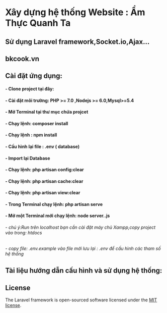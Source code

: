 # Xây dựng hệ thống Website : Ẩm Thực Quanh Ta
## Sử dụng Laravel framework,Socket.io,Ajax...
## bkcook.vn

## Cài đặt ứng dụng:
#### - Clone project tại đây:
#### - Cài đặt môi trường: PHP >= 7.0 ,Nodejs >= 6.0,Mysql>=5.4
#### - Mở Terminal tại thư mục chứa projcet
#### - Chạy lệnh: composer install
#### - Chạy lệnh : npm install
#### - Cấu hình lại file : .env ( database)
#### - Import lại Database
#### - Chạy lệnh: php artisan config:clear
#### - Chạy lệnh: php artisan cache:clear
#### - Chạy lệnh: php artisan view:clear
#### - Trong Terminal chạy lệnh: php artisan serve
#### - Mở một Terminal mới chạy lệnh: node server..js
###### - chú ý:Run trên localhost bạn cần cài đặt máy chủ Xampp,copy project vào trong: htdocs
###### - copy file: .env.example vào file mới lưu lại : .env để cấu hình các tham số hệ thống
## Tài liệu hướng dẫn cấu hình và sử dụng hệ thống:

## License
The Laravel framework is open-sourced software licensed under the [MIT license](http://opensource.org/licenses/MIT).

